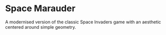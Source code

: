 # Space Marauder

A modernised version of the classic Space Invaders game with an aesthetic centered around simple geometry.
